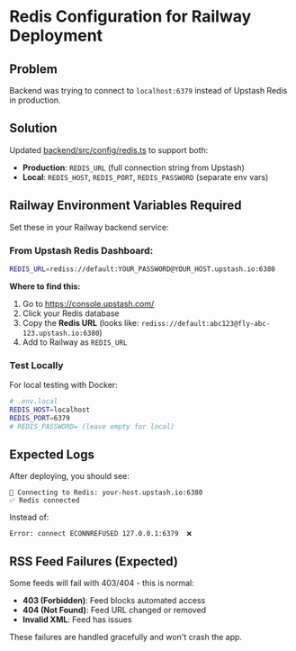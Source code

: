 # Redis Configuration for Railway Deployment

## Problem
Backend was trying to connect to `localhost:6379` instead of Upstash Redis in production.

## Solution
Updated [backend/src/config/redis.ts](backend/src/config/redis.ts) to support both:
- **Production**: `REDIS_URL` (full connection string from Upstash)
- **Local**: `REDIS_HOST`, `REDIS_PORT`, `REDIS_PASSWORD` (separate env vars)

## Railway Environment Variables Required

Set these in your Railway backend service:

### From Upstash Redis Dashboard:
```bash
REDIS_URL=rediss://default:YOUR_PASSWORD@YOUR_HOST.upstash.io:6380
```

**Where to find this:**
1. Go to https://console.upstash.com/
2. Click your Redis database
3. Copy the **Redis URL** (looks like: `rediss://default:abc123@fly-abc-123.upstash.io:6380`)
4. Add to Railway as `REDIS_URL`

### Test Locally
For local testing with Docker:
```bash
# .env.local
REDIS_HOST=localhost
REDIS_PORT=6379
# REDIS_PASSWORD= (leave empty for local)
```

## Expected Logs
After deploying, you should see:
```
📡 Connecting to Redis: your-host.upstash.io:6380
✅ Redis connected
```

Instead of:
```
Error: connect ECONNREFUSED 127.0.0.1:6379  ❌
```

## RSS Feed Failures (Expected)
Some feeds will fail with 403/404 - this is normal:
- **403 (Forbidden)**: Feed blocks automated access
- **404 (Not Found)**: Feed URL changed or removed
- **Invalid XML**: Feed has issues

These failures are handled gracefully and won't crash the app.
